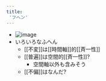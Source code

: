 ```yaml
---
title:
 'フヘン'
---
```


- ![image](https://gyazo.com/b2a60fcc2d732e9f321113d66aa4b1bf/thumb/1000)
- いろいろなふへん
    - [[不変]]は[[時間軸]]的[[斉一性]]
    - [[普遍]]は空間的[[斉一性]]?
        - 空間軸以外も含みそう
    - [[不偏]]はなんだ?